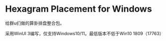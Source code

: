 # Hexagram Placement for Windows

给群u们做的算卦排盘整合包。

采用WinUI 3编写，仅支持Windows10/11。最低版本不低于Win10 1809（17763）


